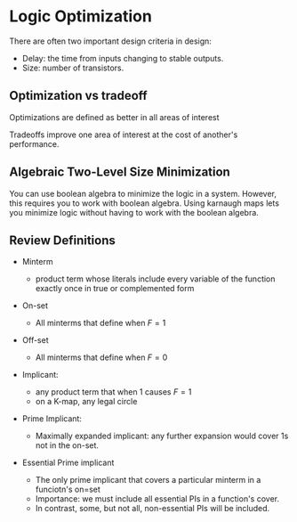 # Logic Optimization

There are often two important design criteria in design:

- Delay: the time from inputs changing to stable outputs.
- Size: number of transistors.

## Optimization vs tradeoff

Optimizations are defined as better in all areas of interest

Tradeoffs improve one area of interest at the cost of another's performance.

## Algebraic Two-Level Size Minimization

You can use boolean algebra to minimize the logic in a system. However, this
requires you to work with boolean algebra. Using karnaugh maps lets you minimize
logic without having to work with the boolean algebra.

## Review Definitions

- Minterm

  - product term whose literals include every variable of the function exactly
    once in true or complemented form

- On-set
  - All minterms that define when $F=1$
- Off-set

  - All minterms that define when $F=0$

- Implicant:
  - any product term that when 1 causes $F=1$
  - on a K-map, any legal circle
- Prime Implicant:
  - Maximally expanded implicant: any further expansion would cover 1s not in
    the on-set.
- Essential Prime implicant
  - The only prime implicant that covers a particular minterm in a funciotn's
    on=set
  - Importance: we must include all essential PIs in a function's cover.
  - In contrast, some, but not all, non-essential PIs will be included.
